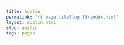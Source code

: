```yaml
---
title: Austin
permalink: '{{ page.fileSlug }}/index.html'
layout: austin.html
slug: austin
tags: pages
---
```




